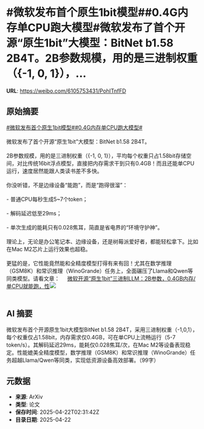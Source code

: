 # #微软发布首个原生1bit模型##0.4G内存单CPU跑大模型#微软发布了首个开源“原生1bit”大模型：BitNet b1.58 2B4T。2B参数规模，用的是三进制权重（{-1, 0, 1}），...

**URL**: https://weibo.com/6105753431/PohITnfFD

## 原始摘要

<a href="https://m.weibo.cn/search?containerid=231522type%3D1%26t%3D10%26q%3D%23%E5%BE%AE%E8%BD%AF%E5%8F%91%E5%B8%83%E9%A6%96%E4%B8%AA%E5%8E%9F%E7%94%9F1bit%E6%A8%A1%E5%9E%8B%23&amp;extparam=%23%E5%BE%AE%E8%BD%AF%E5%8F%91%E5%B8%83%E9%A6%96%E4%B8%AA%E5%8E%9F%E7%94%9F1bit%E6%A8%A1%E5%9E%8B%23" data-hide=""><span class="surl-text">#微软发布首个原生1bit模型#</span></a><a href="https://m.weibo.cn/search?containerid=231522type%3D1%26t%3D10%26q%3D%230.4G%E5%86%85%E5%AD%98%E5%8D%95CPU%E8%B7%91%E5%A4%A7%E6%A8%A1%E5%9E%8B%23&amp;extparam=%230.4G%E5%86%85%E5%AD%98%E5%8D%95CPU%E8%B7%91%E5%A4%A7%E6%A8%A1%E5%9E%8B%23" data-hide=""><span class="surl-text">#0.4G内存单CPU跑大模型#</span></a><br><br>微软发布了首个开源“原生1bit”大模型：BitNet b1.58 2B4T。<br><br>2B参数规模，用的是三进制权重（{-1, 0, 1}），平均每个权重只占1.58bit存储空间，对比传统16bit浮点模型，直接把内存需求干到只有0.4GB！而且还能单CPU运行，速度居然能跟人类读书差不多快。<br><br>你没听错，不是边缘设备“能跑”，而是“跑得很溜”：<br><br>- 普通CPU每秒生成5~7个token；<br><br>- 解码延迟低至29ms；<br><br>- 单次生成的能耗只有0.028焦耳，简直是省电界的“环境守护神”。<br><br>理论上，无论是办公笔记本、边缘设备，还是树莓派爱好者，都能轻松拿下。比如在Mac M2芯片上运行效果也超稳。<br><br>更猛的是，它性能竟然能和全精度模型打得有来有回！尤其在数学推理（GSM8K）和常识推理（WinoGrande）任务上，全面碾压了Llama和Qwen等同类模型。请看文章： <a href="https://weibo.com/ttarticle/p/show?id=2309405157880033837215" data-hide=""><span class="url-icon"><img style="width: 1rem;height: 1rem" src="https://h5.sinaimg.cn/upload/2015/09/25/3/timeline_card_small_article_default.png" referrerpolicy="no-referrer"></span><span class="surl-text">微软开源“原生1bit”三进制LLM：2B参数，0.4GB内存/单CPU就能跑，性</span></a><img style="" src="https://tvax2.sinaimg.cn/large/006Fd7o3gy1i0oevnnxikj30rs0fmta9.jpg" referrerpolicy="no-referrer"><br><br>

## AI 摘要

微软发布首个开源原生1bit大模型BitNet b1.58 2B4T，采用三进制权重（-1,0,1），每个权重仅占1.58bit，内存需求仅0.4GB，可在单CPU上流畅运行（5-7 token/s）。其解码延迟29ms，能耗仅0.028焦耳/次，在Mac M2等设备表现稳定。性能媲美全精度模型，数学推理（GSM8K）和常识推理（WinoGrande）任务超越Llama/Qwen等同类，实现低资源设备高效部署。（99字）

## 元数据

- **来源**: ArXiv
- **类型**: 论文
- **保存时间**: 2025-04-22T02:31:42Z
- **目录日期**: 2025-04-22
